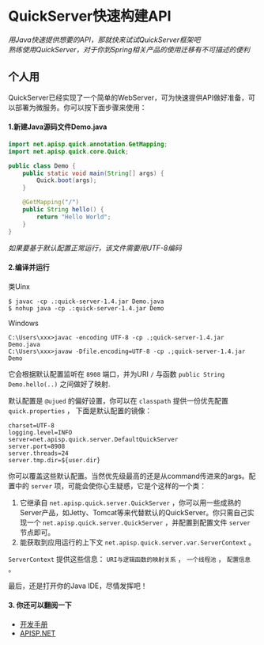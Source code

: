 # QuickServer快速构建API

*用Java快速提供想要的API，那就快来试试QuickServer框架吧*  
*熟练使用QuickServer，对于你到Spring相关产品的使用迁移有不可描述的便利*

## 个人用
QuickServer已经实现了一个简单的WebServer，可为快速提供API做好准备，可以部署为微服务。你可以按下面步骤来使用：

#### 1.新建Java源码文件Demo.java
```java
import net.apisp.quick.annotation.GetMapping;
import net.apisp.quick.core.Quick;

public class Demo {
    public static void main(String[] args) {
        Quick.boot(args);
    }

    @GetMapping("/")
    public String hello() {
        return "Hello World";
    }
}
```
*如果要基于默认配置正常运行，该文件需要用UTF-8编码*

#### 2.编译并运行
类Uinx
```
$ javac -cp .:quick-server-1.4.jar Demo.java
$ nohup java -cp .:quick-server-1.4.jar Demo
```

Windows
```
C:\Users\xxx>javac -encoding UTF-8 -cp .;quick-server-1.4.jar Demo.java
C:\Users\xxx>javaw -Dfile.encoding=UTF-8 -cp .;quick-server-1.4.jar Demo
```
它会根据默认配置监听在 `8908` 端口，并为URI `/` 与函数 `public String Demo.hello(..)` 之间做好了映射.

默认配置是 `@ujued` 的偏好设置，你可以在 `classpath` 提供一份优先配置 `quick.properties` ， 下面是默认配置的镜像：
```
charset=UTF-8
logging.level=INFO
server=net.apisp.quick.server.DefaultQuickServer
server.port=8908
server.threads=24
server.tmp.dir=${user.dir}
```
你可以覆盖这些默认配置。当然优先级最高的还是从command传进来的args。配置中的 `server` 项，可能会使你心生疑惑，它是个这样的一个类：

1. 它继承自 `net.apisp.quick.server.QuickServer` ，你可以用一些成熟的Server产品，如Jetty、Tomcat等来代替默认的QuickServer。你只需自己实现一个 `net.apisp.quick.server.QuickServer` ，并配置到配置文件 `server` 节点即可。
2. 能获取到应用运行的上下文 `net.apisp.quick.server.var.ServerContext` 。

`ServerContext` 提供这些信息： `URI与逻辑函数的映射关系` ， `一个线程池` ，  `配置信息` 。

最后，还是打开你的Java IDE，尽情发挥吧！

#### 3. 你还可以翻阅一下
* [开发手册](MANUAL.md)  
* [APISP.NET](https://apisp.net)